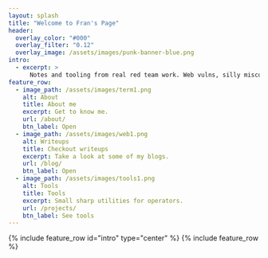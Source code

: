 ```yaml
---
layout: splash
title: "Welcome to Fran's Page"
header:
  overlay_color: "#000"
  overlay_filter: "0.12"
  overlay_image: /assets/images/punk-banner-blue.png
intro:
  - excerpt: >
      Notes and tooling from real red team work. Web vulns, silly misconfigs, recon, weird services.
feature_row:
  - image_path: /assets/images/term1.png
    alt: About
    title: About me
    excerpt: Get to know me.
    url: /about/
    btn_label: Open
  - image_path: /assets/images/web1.png
    alt: Writeups
    title: Checkout writeups
    excerpt: Take a look at some of my blogs.
    url: /blog/
    btn_label: Open
  - image_path: /assets/images/tools1.png
    alt: Tools
    title: Tools
    excerpt: Small sharp utilities for operators.
    url: /projects/
    btn_label: See tools
---
```


{% include feature_row id="intro" type="center" %}
{% include feature_row %}

